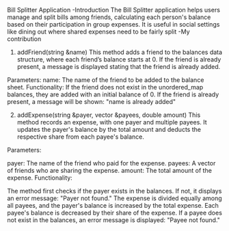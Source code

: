  Bill Splitter Application
-Introduction
   The Bill Splitter application helps users manage and split bills among friends,
   calculating each person's balance based on their participation in group expenses.
   It is useful in social settings like dining out where shared expenses need to be fairly split
-My contribution
   1. addFriend(string &name)
This method adds a friend to the balances data structure, where each friend’s balance starts at 0.
If the friend is already present, a message is displayed stating that the friend is already added.

Parameters:
name: The name of the friend to be added to the balance sheet.
Functionality:
If the friend does not exist in the unordered_map balances, they are added with an initial balance of 0.
If the friend is already present, a message will be shown: "name is already added"

   2. addExpense(string &payer, vector<string> &payees, double amount)
This method records an expense, with one payer and multiple payees. It updates the payer's balance by the total amount and deducts the respective share from each payee's balance.

Parameters:

payer: The name of the friend who paid for the expense.
payees: A vector of friends who are sharing the expense.
amount: The total amount of the expense.
Functionality:

The method first checks if the payer exists in the balances. If not, it displays an error message: "Payer not found."
The expense is divided equally among all payees, and the payer's balance is increased by the total expense.
Each payee's balance is decreased by their share of the expense.
If a payee does not exist in the balances, an error message is displayed: "Payee not found."
